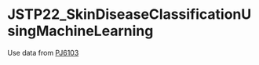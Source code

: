 # JSTP22_SkinDiseaseClassificationUsingMachineLearning

Use data from [PJ6103](https://github.com/filmerxyz/PJ61403_DATA)
